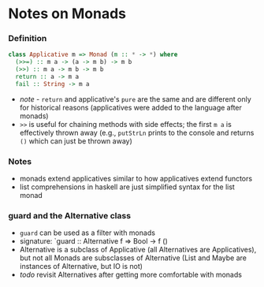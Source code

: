 # Notes on Monads

### Definition
```haskell
class Applicative m => Monad (m :: * -> *) where
  (>>=) :: m a -> (a -> m b) -> m b
  (>>) :: m a -> m b -> m b
  return :: a -> m a
  fail :: String -> m a
```

* _note_ - `return` and applicative's `pure` are the same and are different only for historical reasons (applicatives were added to the language after monads)
* `>>` is useful for chaining methods with side effects; the first `m a` is effectively thrown away (e.g., `putStrLn` prints to the console and returns `()` which can just be thrown away)

### Notes
* monads extend applicatives similar to how applicatives extend functors
* list comprehensions in haskell are just simplified syntax for the list monad

### guard and the Alternative class
* `guard` can be used as a filter with monads
* signature: `guard :: Alternative f => Bool -> f ()
* Alternative is a subclass of Applicative (all Alternatives are Applicatives), but not all Monads are subsclasses of Alternative (List and Maybe are instances of Alternative, but IO is not)
* _todo_ revisit Alternatives after getting more comfortable with monads

